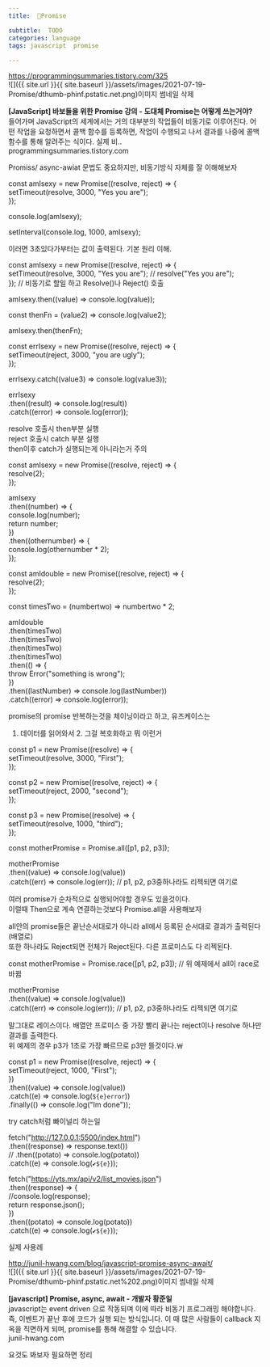 ```yaml
---
title:  🤙Promise

subtitle:  TODO
categories: language 
tags: javascript  promise
 
---
```


  
  
   
https://programmingsummaries.tistory.com/325  
![]({{ site.url }}{{ site.baseurl }}/assets/images/2021-07-19-Promise/dthumb-phinf.pstatic.net.png)이미지 썸네일 삭제  
  
**[JavaScript] 바보들을 위한 Promise 강의 - 도대체 Promise는 어떻게 쓰는거야?**  
들어가며 JavaScript의 세계에서는 거의 대부분의 작업들이 비동기로 이루어진다. 어떤 작업을 요청하면서 콜백 함수를 등록하면, 작업이 수행되고 나서 결과를 나중에 콜백 함수를 통해 알려주는 식이다. 실제 비..  
programmingsummaries.tistory.com  
  
Promiss/ async-awiat 문법도 중요하지만, 비동기방식 자체를 잘 이해해보자  
  
const amIsexy = new Promise((resolve, reject) => {  
setTimeout(resolve, 3000, "Yes you are");  
});  
  
console.log(amIsexy);  
  
setInterval(console.log, 1000, amIsexy);  
  
이러면 3초있다가부터는 값이 출력된다. 기본 원리 이해.  
  
const amIsexy = new Promise((resolve, reject) => {  
setTimeout(resolve, 3000, "Yes you are");    //  resolve("Yes you are");  
});   // 비동기로 할일 하고 Resolve()나 Reject() 호출  
  
amIsexy.then((value) => console.log(value));  
  
const thenFn = (value2) => console.log(value2);  
  
amIsexy.then(thenFn);  
  
const errIsexy = new Promise((resolve, reject) => {  
setTimeout(reject, 3000, "you are ugly");  
});  
  
errIsexy.catch((value3) => console.log(value3));  
  
errIsexy  
.then((result) => console.log(result))  
.catch((error) => console.log(error));  
  
resolve 호출시 then부분 실행  
reject 호출시 catch 부분 실행  
then이후 catch가 실행되는게 아니라는거 주의  
  
  
const amIsexy = new Promise((resolve, reject) => {  
resolve(2);  
});  
  
amIsexy  
.then((number) => {  
console.log(number);  
return number;  
})  
.then((othernumber) => {  
console.log(othernumber * 2);  
});  
  
const amIdouble = new Promise((resolve, reject) => {  
resolve(2);  
});  
  
const timesTwo = (numbertwo) => numbertwo * 2;  
  
amIdouble  
.then(timesTwo)  
.then(timesTwo)  
.then(timesTwo)  
.then(timesTwo)  
.then(() => {  
throw Error("something is wrong");  
})  
.then((lastNumber) => console.log(lastNumber))  
.catch((error) => console.log(error));  
  
promise의 promise 반복하는것을 체이닝이라고 하고, 유즈케이스는  
1. 데이터를 읽어와서 2. 그걸 복호화하고 뭐 이런거  
  
  
const p1 = new Promise((resolve) => {  
setTimeout(resolve, 3000, "First");  
});  
  
const p2 = new Promise((resolve, reject) => {  
setTimeout(reject, 2000, "second");  
});  
  
const p3 = new Promise((resolve) => {  
setTimeout(resolve, 1000, "third");  
});  
  
const motherPromise = Promise.all([p1, p2, p3]);  
  
motherPromise  
.then((value) => console.log(value))  
.catch((err) => console.log(err));   // p1, p2, p3중하나라도 리젝되면 여기로  
  
여러 promise가 순차적으로 실행되어야할 경우도 있을것이다.  
이럴때 Then으로 계속 연결하는것보다 Promise.all을 사용해보자  
  
all안의 promise들은 끝난순서대로가 아니라 all에서 등록된 순서대로 결과가 출력된다(배열로)  
또한 하나라도 Reject되면 전체가 Reject된다. 다른 프로미스도 다 리젝된다.  
  
const motherPromise = Promise.race([p1, p2, p3]);  // 위 예제에서 all이 race로 바뀜  
  
motherPromise  
.then((value) => console.log(value))  
.catch((err) => console.log(err));   // p1, p2, p3중하나라도 리젝되면 여기로  
  
말그대로 레이스이다. 배열안 프로미스 중 가장 빨리 끝나는 reject이나 resolve 하나만 결과를 출력한다.  
위 예제의 경우 p3가 1초로 가장 빠르므로 p3만 뜰것이다.￦  
  
const p1 = new Promise((resolve, reject) => {  
setTimeout(reject, 1000, "First");  
})  
.then((value) => console.log(value))  
.catch((e) => console.log(`${e}error`))  
.finally(() => console.log("Im done"));  
  
try catch처럼 빠이널리 하는일  
  
fetch("http://127.0.0.1:5500/index.html")  
.then((response) => response.text())  
// .then((potato) => console.log(potato))  
.catch((e) => console.log(`✔${e}`));  
  
fetch("https://yts.mx/api/v2/list_movies.json")  
.then((response) => {  
//console.log(response);  
return response.json();  
})  
.then((potato) => console.log(potato))  
.catch((e) => console.log(`✔${e}`));  
  
  
실제 사용례  
  
  
http://junil-hwang.com/blog/javascript-promise-async-await/  
![]({{ site.url }}{{ site.baseurl }}/assets/images/2021-07-19-Promise/dthumb-phinf.pstatic.net%202.png)이미지 썸네일 삭제  
  
**[javascript] Promise, async, await - 개발자 황준일**  
javascript는 event driven 으로 작동되며 이에 따라 비동기 프로그래밍 해야합니다. 즉, 이벤트가 끝난 후에 코드가 실행 되는 방식입니다. 이 때 많은 사람들이 callback 지옥을 직면하게 되며, promise를 통해 해결할 수 있습니다.  
junil-hwang.com  
  
요것도 봐보자 필요하면 정리  
   
